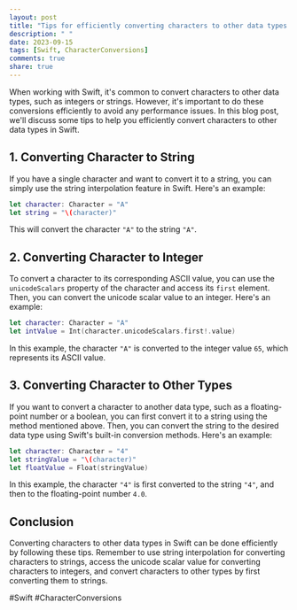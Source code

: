 ```yaml
---
layout: post
title: "Tips for efficiently converting characters to other data types in Swift"
description: " "
date: 2023-09-15
tags: [Swift, CharacterConversions]
comments: true
share: true
---
```


When working with Swift, it's common to convert characters to other data types, such as integers or strings. However, it's important to do these conversions efficiently to avoid any performance issues. In this blog post, we'll discuss some tips to help you efficiently convert characters to other data types in Swift.

## 1. Converting Character to String

If you have a single character and want to convert it to a string, you can simply use the string interpolation feature in Swift. Here's an example:

```swift
let character: Character = "A"
let string = "\(character)"
```

This will convert the character `"A"` to the string `"A"`.

## 2. Converting Character to Integer

To convert a character to its corresponding ASCII value, you can use the `unicodeScalars` property of the character and access its `first` element. Then, you can convert the unicode scalar value to an integer. Here's an example:

```swift
let character: Character = "A"
let intValue = Int(character.unicodeScalars.first!.value)
```

In this example, the character `"A"` is converted to the integer value `65`, which represents its ASCII value.

## 3. Converting Character to Other Types

If you want to convert a character to another data type, such as a floating-point number or a boolean, you can first convert it to a string using the method mentioned above. Then, you can convert the string to the desired data type using Swift's built-in conversion methods. Here's an example:

```swift
let character: Character = "4"
let stringValue = "\(character)"
let floatValue = Float(stringValue)
```

In this example, the character `"4"` is first converted to the string `"4"`, and then to the floating-point number `4.0`.

## Conclusion

Converting characters to other data types in Swift can be done efficiently by following these tips. Remember to use string interpolation for converting characters to strings, access the unicode scalar value for converting characters to integers, and convert characters to other types by first converting them to strings.

#Swift #CharacterConversions
